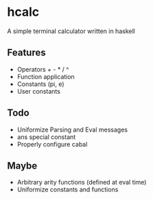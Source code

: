 # hcalc

A simple terminal calculator written in haskell

## Features

* Operators + - * / ^
* Function application
* Constants (pi, e)
* User constants

## Todo

* Uniformize Parsing and Eval messages
* ans special constant
* Properly configure cabal

## Maybe

* Arbitrary arity functions (defined at eval time)
* Uniformize constants and functions

